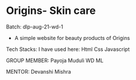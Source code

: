 # Origins- Skin care

Batch: dlp-aug-21-wd-1

- A simple website for beauty products of Origins


Tech Stacks:
 I have used here:
      Html Css Javascript

GROUP MEMBER: 
Payoja Muduli WD ML

MENTOR:
 Devanshi Mishra



